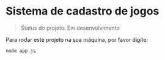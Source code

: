 <h1>Sistema de cadastro de jogos</h1>

>Status do projeto: Em desenvolvimento

Para rodar este projeto na sua máquina, por favor digite: 

```
node app.js
```
